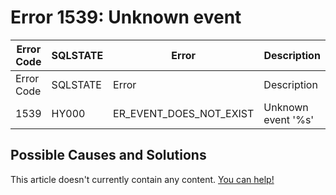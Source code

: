 
# Error 1539: Unknown event


| Error Code | SQLSTATE | Error | Description |
| --- | --- | --- | --- |
| Error Code | SQLSTATE | Error | Description |
| 1539 | HY000 | ER_EVENT_DOES_NOT_EXIST | Unknown event '%s' |




## Possible Causes and Solutions


This article doesn't currently contain any content. [You can help!](/kb/en/writing-and-editing-knowledge-base-articles/)


